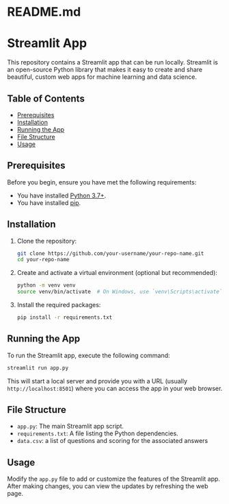 # README.md

# Streamlit App

This repository contains a Streamlit app that can be run locally. Streamlit is an open-source Python library that makes it easy to create and share beautiful, custom web apps for machine learning and data science.

## Table of Contents

- [Prerequisites](#prerequisites)
- [Installation](#installation)
- [Running the App](#running-the-app)
- [File Structure](#file-structure)
- [Usage](#usage)

## Prerequisites

Before you begin, ensure you have met the following requirements:

- You have installed [Python 3.7+](https://www.python.org/downloads/).
- You have installed [pip](https://pip.pypa.io/en/stable/installation/).

## Installation

1. Clone the repository:

    ```bash
    git clone https://github.com/your-username/your-repo-name.git
    cd your-repo-name
    ```

2. Create and activate a virtual environment (optional but recommended):

    ```bash
    python -m venv venv
    source venv/bin/activate  # On Windows, use `venv\Scripts\activate`
    ```

3. Install the required packages:

    ```bash
    pip install -r requirements.txt
    ```

## Running the App

To run the Streamlit app, execute the following command:

```bash
streamlit run app.py
```

This will start a local server and provide you with a URL (usually `http://localhost:8501`) where you can access the app in your web browser.

## File Structure

- `app.py`: The main Streamlit app script.
- `requirements.txt`: A file listing the Python dependencies.
- `data.csv`: a list of questions and scoring for the associated answers

## Usage

Modify the `app.py` file to add or customize the features of the Streamlit app. After making changes, you can view the updates by refreshing the web page.

